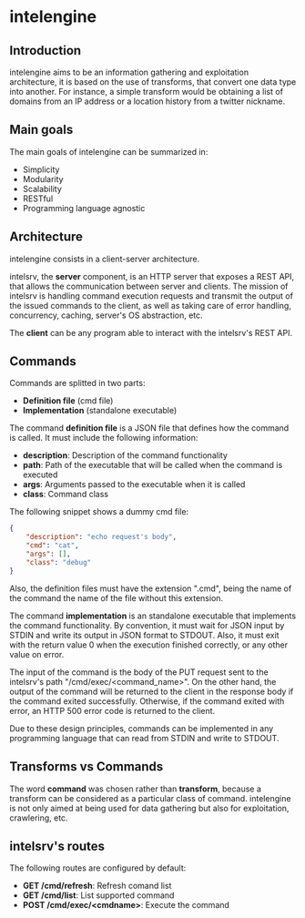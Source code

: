 # intelengine

## Introduction

intelengine aims to be an information gathering and exploitation architecture,
it is based on the use of transforms, that convert one data type into
another. For instance, a simple transform would be obtaining a list of
domains from an IP address or a location history from a twitter nickname.

## Main goals

The main goals of intelengine can be summarized in:

* Simplicity
* Modularity
* Scalability
* RESTful
* Programming language agnostic

## Architecture

intelengine consists in a client-server architecture.

intelsrv, the **server** component, is an HTTP server that exposes a REST API, that
allows the communication between server and clients. The mission of intelsrv is
handling command execution requests and transmit the output of the issued commands
to the client, as well as taking care of error handling, concurrency, caching,
server's OS abstraction, etc.

The **client** can be any program able to interact with the intelsrv's REST API.

## Commands

Commands are splitted in two parts:

* **Definition file** (cmd file)
* **Implementation** (standalone executable)

The command **definition file** is a JSON file that defines how the command is
called. It must include the following information:

* **description**: Description of the command functionality
* **path**: Path of the executable that will be called when the command is executed
* **args**: Arguments passed to the executable when it is called
* **class**: Command class

The following snippet shows a dummy cmd file:

```json
{
	"description": "echo request's body",
	"cmd": "cat",
	"args": [],
	"class": "debug"
}
```

Also, the definition files must have the extension ".cmd", being the name of the
command the name of the file without this extension.

The command **implementation** is an standalone executable that implements the
command functionality. By convention, it must wait for JSON input by STDIN and
write its output in JSON format to STDOUT. Also, it must exit with the return
value 0 when the execution finished correctly, or any other value on error.

The input of the command is the body of the PUT request sent to the intelsrv's
path "/cmd/exec/\<command_name\>". On the other hand, the output of the command
will be returned to the client in the response body if the command exited
successfully. Otherwise, if the command exited with error, an HTTP 500 error code
is returned to the client.

Due to these design principles, commands can be implemented in any programming
language that can read from STDIN and write to STDOUT.

## Transforms vs Commands

The word **command** was chosen rather than **transform**, because a transform
can be considered as a particular class of command. intelengine is not only
aimed at being used for data gathering but also for exploitation, crawlering,
etc.

## intelsrv's routes

The following routes are configured by default:

* **GET /cmd/refresh**: Refresh comand list
* **GET /cmd/list**: List supported command
* **POST /cmd/exec/\<cmdname\>**: Execute the command <cmdname>

